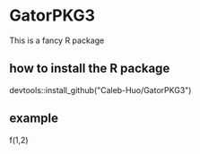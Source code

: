 # GatorPKG3
This is a fancy R package

## how to install the R package
devtools::install_github("Caleb-Huo/GatorPKG3")

## example
f(1,2)
